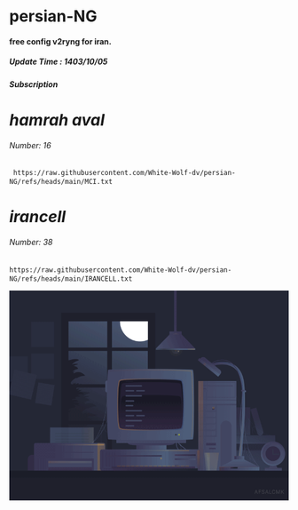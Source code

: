 # persian-NG

#### free config v2ryng for iran.


<h5>Update Time : 1403/10/05 </h5>

##### Subscription

  # *****hamrah aval*****

<h6>Number: 16 </h6>

     https://raw.githubusercontent.com/White-Wolf-dv/persian-NG/refs/heads/main/MCI.txt

# *****irancell*****

<h6>Number: 38 </h6>

    https://raw.githubusercontent.com/White-Wolf-dv/persian-NG/refs/heads/main/IRANCELL.txt

<p align="center">
<img  src="https://github.com/White-Wolf-dv/White-Wolf-dv/blob/main/5.gif">
</p>
